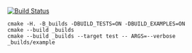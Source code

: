 [![Build Status](https://travis-ci.org/MWildFire/matrix_example.svg?branch=master)](https://travis-ci.org/MWildFire/matrix_example)

```
cmake -H. -B_builds -DBUILD_TESTS=ON -DBUILD_EXAMPLES=ON
cmake --build _builds
cmake --build _builds --target test -- ARGS=--verbose
_builds/example
```
